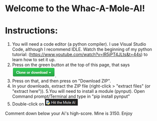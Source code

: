 # Welcome to the Whac-A-Mole-AI!
# Instructions:
1. You will need a code editor (a python compiler). I use Visual Studio Code, although I recommend IDLE. Watch the beginning of my python tutorial: (https://www.youtube.com/watch?v=lR5jPT4JLts&t=44s) to learn how to set it up.
2. Press on the green button at the top of this page, that says ![](clone.png).
3. Press on that, and then press on "Download ZIP".
4. In your downloads, extract the ZIP file (right-click > "extract files" (or "extract here")).
5.You will need to install a module (pynput). Open Command prompt/Terminal and type in "pip install pynput"
5. Double-click on !["Whac A Mole Ai.py](hit.png)

Comment down below your Ai's high-score. Mine is 3150.
Enjoy
